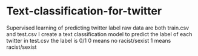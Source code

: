 # Text-classification-for-twitter
Supervised learning of predicting twitter label
raw data are both train.csv and test.csv
I create a text classification model to predict the label of each twitter in test.csv
the label is 0/1 
0 means no racist/sexist
1 means racist/sexist
